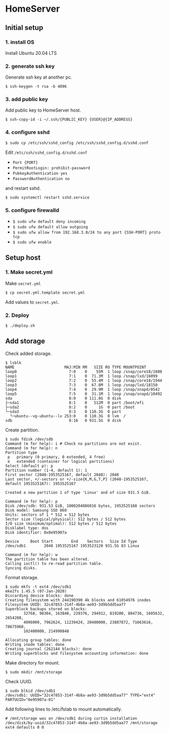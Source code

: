 # HomeServer

## Initial setup

### 1. install OS

Install Ubuntu 20.04 LTS

### 2. generate ssh key

Generate ssh key at another pc.

`$ ssh-keygen -t rsa -b 4096`

### 3. add public key

Add public key to HomeServer host.

`$ ssh-copy-id -i ~/.ssh/{PUBLIC_KEY} {USER}@{IP_ADDRESS}`

### 4. configure sshd

`$ sudo cp /etc/ssh/sshd_config /etc/ssh/sshd_config.d/sshd.conf`

Edit `/etc/ssh/sshd_config.d/sshd.conf`

- `Port {PORT}`
- `PermitRootLogin: prohibit-password`
- `PubkeyAuthentication yes`
- `PasswordAuthentication no`

and restart sshd.

`$ sudo systemctl restart sshd.service`

### 5. configure firewalld

- `$ sudo ufw default deny incoming`
- `$ sudo ufw default allow outgoing`
- `$ sudo ufw allow from 192.168.3.0/24 to any port {SSH-PORT} proto tcp`
- `$ sudo ufw enable`

## Setup host

### 1. Make secret.yml

Make `secret.yml`

`$ cp secret.yml.template secret.yml`

Add values to `secret.yml`.

### 2. Deploy

`$ ./deploy.sh`

## Add storage

Check added storage.

    $ lsblk
    NAME                      MAJ:MIN RM   SIZE RO TYPE MOUNTPOINT
    loop0                       7:0    0    55M  1 loop /snap/core18/1880
    loop1                       7:1    0  71.3M  1 loop /snap/lxd/16099
    loop2                       7:2    0  55.4M  1 loop /snap/core18/1944
    loop3                       7:3    0  67.8M  1 loop /snap/lxd/18150
    loop4                       7:4    0  29.9M  1 loop /snap/snapd/8542
    loop5                       7:5    0  31.1M  1 loop /snap/snapd/10492
    sda                         8:0    0 111.8G  0 disk 
    ├─sda1                      8:1    0   512M  0 part /boot/efi
    ├─sda2                      8:2    0     1G  0 part /boot
    └─sda3                      8:3    0 110.3G  0 part 
      └─ubuntu--vg-ubuntu--lv 253:0    0 110.3G  0 lvm  /
    sdb                         8:16   0 931.5G  0 disk 

Create partition.

    $ sudo fdisk /dev/sdb
    Command (m for help): i # Check no partitions are not exist.
    Command (m for help): n
    Partition type
     p   primary (0 primary, 0 extended, 4 free)
     e   extended (container for logical partitions)
    Select (default p): p
    Partition number (1-4, default 1): 1
    First sector (2048-1953525167, default 2048): 2048
    Last sector, +/-sectors or +/-size{K,M,G,T,P} (2048-1953525167, default 1953525167): 1953525167
    
    Created a new partition 1 of type 'Linux' and of size 931.5 GiB.
    
    Command (m for help): p
    Disk /dev/sdb: 931.53 GiB, 1000204886016 bytes, 1953525168 sectors
    Disk model: Samsung SSD 860 
    Units: sectors of 1 * 512 = 512 bytes
    Sector size (logical/physical): 512 bytes / 512 bytes
    I/O size (minimum/optimal): 512 bytes / 512 bytes
    Disklabel type: dos
    Disk identifier: 0x0e95907a
    
    Device     Boot Start        End    Sectors   Size Id Type
    /dev/sdb1        2048 1953525167 1953523120 931.5G 83 Linux
    
    Command (m for help): w
    The partition table has been altered.
    Calling ioctl() to re-read partition table.
    Syncing disks.

Format storage.

    $ sudo mkfs -t ext4 /dev/sdb1
    mke2fs 1.45.5 (07-Jan-2020)
    Discarding device blocks: done
    Creating filesystem with 244190390 4k blocks and 61054976 inodes
    Filesystem UUID: 32c47853-314f-4b8a-ae93-3d9b5dd5aa77
    Superblock backups stored on blocks: 
            32768, 98304, 163840, 229376, 294912, 819200, 884736, 1605632, 2654208, 
            4096000, 7962624, 11239424, 20480000, 23887872, 71663616, 78675968, 
            102400000, 214990848
    
    Allocating group tables: done
    Writing inode tables: done
    Creating journal (262144 blocks): done
    Writing superblocks and filesystem accounting information: done

Make directory for mount.

    $ sudo mkdir /mnt/storage

Check UUID.

    $ sudo blkid /dev/sdb1
    /dev/sdb1: UUID="32c47853-314f-4b8a-ae93-3d9b5dd5aa77" TYPE="ext4" PARTUUID="0e95907a-01"

Add following lines to /etc/fstab to mount automatically.

    # /mnt/storage was on /dev/sdb1 during curtin installation
    /dev/disk/by-uuid/32c47853-314f-4b8a-ae93-3d9b5dd5aa77 /mnt/storage ext4 defaults 0 0
